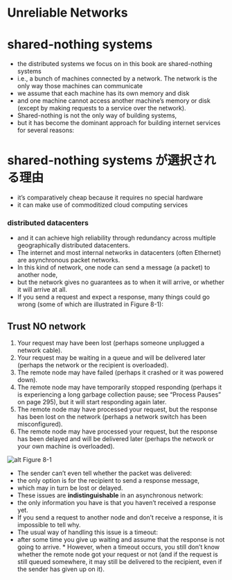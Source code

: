# Unreliable Networks

# shared-nothing systems
* the distributed systems we focus on in this book are shared-nothing systems
* i.e., a bunch of machines connected by a network. The network is the only way those machines can communicate
* we assume that each machine has its own memory and disk
* and one machine cannot access another machine’s memory or disk (except by making requests to a service over the network).
* Shared-nothing is not the only way of building systems,
* but it has become the dominant approach for building internet services for several reasons:

# shared-nothing systems が選択される理由
* it’s comparatively cheap because it requires no special hardware
* it can make use of commoditized cloud computing services
### distributed datacenters
* and it can achieve high reliability through redundancy across multiple geographically distributed datacenters.
* The internet and most internal networks in datacenters (often Ethernet) are asynchronous packet networks.
* In this kind of network, one node can send a message (a packet) to another node,
* but the network gives no guarantees as to when it will arrive, or whether it will arrive at all.
* If you send a request and expect a response, many things could go wrong (some of which are illustrated in Figure 8-1):

## Trust NO network
1. Your request may have been lost (perhaps someone unplugged a network cable).
2. Your request may be waiting in a queue and will be delivered later (perhaps the network or the recipient is overloaded).
3. The remote node may have failed (perhaps it crashed or it was powered down).
4. The remote node may have temporarily stopped responding (perhaps it is experiencing a long garbage collection pause; see “Process Pauses” on page 295), but it will start responding again later.
5. The remote node may have processed your request, but the response has been lost on the network (perhaps a network switch has been misconfigured).
6. The remote node may have processed your request, but the response has been delayed and will be delivered later (perhaps the network or your own machine is overloaded).

![alt Figure 8-1](/Users/yasuakishibata/Google_Drive/Referenced_by_markdown/ksdkfjaklsd.png)

* The sender can’t even tell whether the packet was delivered:
* the only option is for the recipient to send a response message,
* which may in turn be lost or delayed.
* These issues are **indistinguishable** in an asynchronous network:
* the only information you have is that you haven’t received a response yet.
* If you send a request to another node and don’t receive a response, it is impossible to tell why.
* The usual way of handling this issue is a timeout:
* after some time you give up waiting and assume that the response is not going to arrive. * However, when a timeout occurs, you still don’t know whether the remote node got your request or not (and if the request is still queued somewhere, it may still be delivered to the recipient, even if the sender has given up on it).

